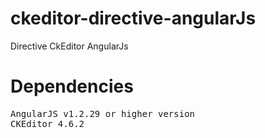# ckeditor-directive-angularJs
Directive CkEditor AngularJs

# Dependencies
<pre>
AngularJS v1.2.29 or higher version
CKEditor 4.6.2
</pre>

